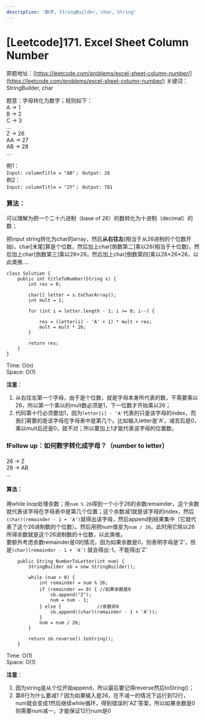 ```yaml
---
description: '数学, StringBuilder, char, String'
---
```


# \[Leetcode\]171. Excel Sheet Column Number

原题地址：[https://leetcode.com/problems/excel-sheet-column-number/](https://leetcode.com/problems/excel-sheet-column-number/) 关键词：StringBuilder, char 

题意：字母转化为数字；规则如下：  
A -&gt; 1   
B -&gt; 2   
C -&gt; 3   
...   
Z -&gt; 26   
AA -&gt; 27   
AB -&gt; 28   
...

例1：  
`Input: columnTitle = "AB"； Output: 28`  
例2：  
`Input: columnTitle = "ZY"； Output: 701`



### 算法：

可以理解为把一个二十六进制（base of 26）的数转化为十进制（decimal）的数；

把input string转化为char的array，然后**从右往左**\(相当于从26进制的个位数开始\)，char\[末尾\]算是个位数，然后加上char\[倒数第二\]乘以26\(相当于十位数\)，然后加上char\[倒数第三\]乘以26×26，然后加上char\[倒数第四\]乘以26×26×26，以此类推....

```text
class Solution {
    public int titleToNumber(String s) {
        int res = 0;
        
        char[] letter = s.toCharArray();
        int mult = 1;
        
        for (int i = letter.length - 1; i >= 0; i--) {
            
            res = (letter[i] - 'A' + 1) * mult + res;
            mult = mult * 26;
        }
        
        return res;
    }
}
```

Time: O\(n\)  
Space: O\(1\)

**注意**：  
1. 从右往左第一个字母，由于是个位数，就是字母本身所代表的数，不需要乘以26，所以第一个乘以的mult数必须是1，下一位数才开始乘以26；  
2. 代码第十行必须要加1，因为`letter[i] - 'A'`代表的只是该字母的index，而我们需要的是该字母在字母表中是第几个。比如输入letter是'A'，减去后是0，乘以mult后还是0，就不对；所以要加上1才能代表该字母的位置数。





### ❗️Follow up：如何数字转化成字母？（number to letter）

26 -&gt; Z  
28 -&gt; AB  
...

#### 算法：

用while loop处理余数；用`num % 26`得到一个小于26的余数remainder，这个余数就代表该字母在字母表中是第几个位置；这个余数减1就是该字母的index，然后`(char)(remainder - 1 + 'A')`就得出该字母，然后append到结果集中（它就代表了这个26进制数的个位数）。然后用把num值变为`num / 26`，此时用它除以26所得余数就是这个26进制数的十位数，以此类推。  
要额外考虑余数remainder是0的情况，因为如果余数是0，则表明字母是'Z'，但是`(char)(remainder - 1 + 'A')` 就会得出-1，不能得出'Z'

```text
	public String NumberToLetter(int num) {
		StringBuilder sb = new StringBuilder();
		
		while (num > 0) {
			int remainder = num % 26;
			if (remainder == 0) { //如果余数是0
				sb.append("Z");
				num = num - 1;
			} else {             //余数非0
				sb.append((char)(remainder - 1 + 'A'));
			}
			num = num / 26;
		}
		
		return sb.reverse().toString();
	}
```

Time: O\(1\)  
Space: O\(1\)

**注意**：  
1. 因为string是从个位开始append，所以最后要记得reverse然后toString\(\)；  
2. 第8行为什么要减1？因为如果输入是26，在不减一的情况下运行到12行，num就会变成1然后继续while循环，得到错误的'AZ'答案，所以如果余数是0则需要num减一，才能保证12行num是0

